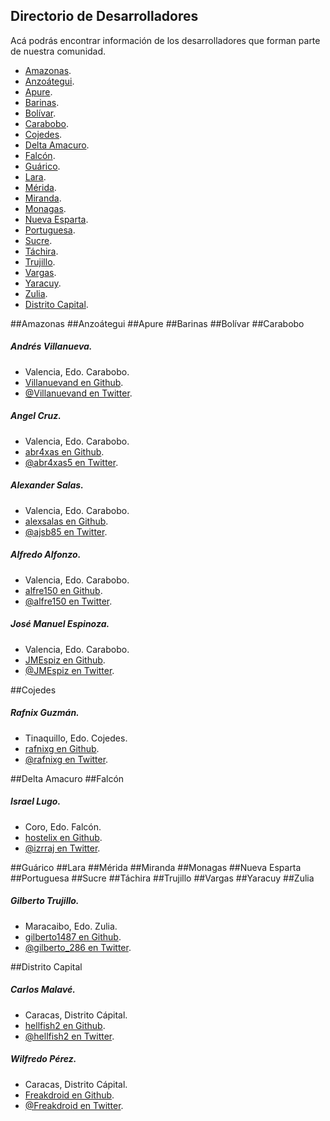 Directorio de Desarrolladores
---
Acá podrás encontrar información de los desarrolladores que forman parte de nuestra comunidad.

- [Amazonas](#amazonas "Desarrolladores en Amazonas").
- [Anzoátegui](#anzoátegui "Desarrolladores en Anzoátegui").
- [Apure](#apure "Desarrolladores en Apure").
- [Barinas](#barinas "Desarrolladores en Barinas").
- [Bolívar](#bolívar "Desarrolladores en Bolívar").
- [Carabobo](#carabobo "Desarrolladores en Carabobo").
- [Cojedes](#cojedes "Desarrolladores en Cojedes").
- [Delta Amacuro](#delta-amacuro "Desarrolladores en ").
- [Falcón](#falcón "Desarrolladores en Delta Amacuro").
- [Guárico](#guárico "Desarrolladores en Guárico").
- [Lara](#lara "Desarrolladores en Lara").
- [Mérida](#mérida "Desarrolladores en Mérida").
- [Miranda](#miranda "Desarrolladores en Miranda").
- [Monagas](#monagas "Desarrolladores en Monagas").
- [Nueva Esparta](#nueva-esparta "Desarrolladores en Nueva Esparta").
- [Portuguesa](#portuguesa "Desarrolladores en Portuguesa").
- [Sucre](#sucre "Desarrolladores en Sucre").
- [Táchira](#táchira "Desarrolladores en Táchira").
- [Trujillo](#trujillo "Desarrolladores en Trujillo").
- [Vargas](#vargas "Desarrolladores en Vargas").
- [Yaracuy](#yaracuy "Desarrolladores en Yaracuy").
- [Zulia](#zulia "Desarrolladores en Zulia").
- [Distrito Capital](#distrito-capital "Desarrolladores en Distrito Capital").

##Amazonas
##Anzoátegui
##Apure
##Barinas
##Bolívar
##Carabobo
##### Andrés Villanueva.
- Valencia, Edo. Carabobo.
- [Villanuevand en Github](https://github.com/Villanuevand).
- [@Villanuevand en Twitter](https://twitter.com/Villanuevand).

##### Angel Cruz.
- Valencia, Edo. Carabobo.
- [abr4xas en Github](https://github.com/abr4xas).
- [@abr4xas5 en Twitter](https://twitter.com/abr4xas).

##### Alexander Salas.
- Valencia, Edo. Carabobo.
- [alexsalas en Github](https://github.com/alexsalas).
- [@ajsb85 en Twitter](https://twitter.com/ajsb85).

##### Alfredo Alfonzo.
- Valencia, Edo. Carabobo.
- [alfre150 en Github](https://github.com/alfre150).
- [@alfre150 en Twitter](https://twitter.com/alfre150).

##### José Manuel Espinoza.
- Valencia, Edo. Carabobo.
- [JMEspiz en Github](https://github.com/JMEspiz).
- [@JMEspiz en Twitter](https://twitter.com/jmespiz).

##Cojedes
##### Rafnix Guzmán.
- Tinaquillo, Edo. Cojedes.
- [rafnixg en Github](https://github.com/rafnixg).
- [@rafnixg en Twitter](https://twitter.com/rafnixg).

##Delta Amacuro
##Falcón
##### Israel Lugo.
- Coro, Edo. Falcón.
- [hostelix en Github](https://github.com/hostelix).
- [@izrraj en Twitter](https://twitter.com/izrraj).

##Guárico
##Lara
##Mérida
##Miranda
##Monagas
##Nueva Esparta
##Portuguesa
##Sucre
##Táchira
##Trujillo
##Vargas
##Yaracuy
##Zulia
##### Gilberto Trujillo.
- Maracaibo, Edo. Zulia.
- [gilberto1487 en Github](https://github.com/gilberto1487).
- [@gilberto_286 en Twitter](https://twitter.com/gilberto_286).

##Distrito Capital

##### Carlos Malavé.
- Caracas, Distrito Cápital.
- [hellfish2 en Github](https://github.com/hellfish2).
- [@hellfish2 en Twitter](https://twitter.com/hellfish2).

##### Wilfredo Pérez.
- Caracas, Distrito Cápital.
- [Freakdroid en Github](https://github.com/Freakdroid).
- [@Freakdroid en Twitter](https://twitter.com/Freakdroid).

